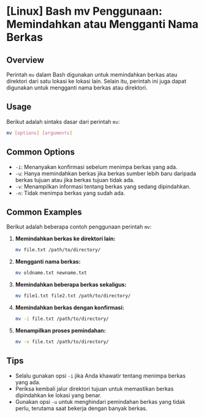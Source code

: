 # [Linux] Bash mv Penggunaan: Memindahkan atau Mengganti Nama Berkas

## Overview
Perintah `mv` dalam Bash digunakan untuk memindahkan berkas atau direktori dari satu lokasi ke lokasi lain. Selain itu, perintah ini juga dapat digunakan untuk mengganti nama berkas atau direktori.

## Usage
Berikut adalah sintaks dasar dari perintah `mv`:

```bash
mv [options] [arguments]
```

## Common Options
- `-i`: Menanyakan konfirmasi sebelum menimpa berkas yang ada.
- `-u`: Hanya memindahkan berkas jika berkas sumber lebih baru daripada berkas tujuan atau jika berkas tujuan tidak ada.
- `-v`: Menampilkan informasi tentang berkas yang sedang dipindahkan.
- `-n`: Tidak menimpa berkas yang sudah ada.

## Common Examples
Berikut adalah beberapa contoh penggunaan perintah `mv`:

1. **Memindahkan berkas ke direktori lain:**
   ```bash
   mv file.txt /path/to/directory/
   ```

2. **Mengganti nama berkas:**
   ```bash
   mv oldname.txt newname.txt
   ```

3. **Memindahkan beberapa berkas sekaligus:**
   ```bash
   mv file1.txt file2.txt /path/to/directory/
   ```

4. **Memindahkan berkas dengan konfirmasi:**
   ```bash
   mv -i file.txt /path/to/directory/
   ```

5. **Menampilkan proses pemindahan:**
   ```bash
   mv -v file.txt /path/to/directory/
   ```

## Tips
- Selalu gunakan opsi `-i` jika Anda khawatir tentang menimpa berkas yang ada.
- Periksa kembali jalur direktori tujuan untuk memastikan berkas dipindahkan ke lokasi yang benar.
- Gunakan opsi `-u` untuk menghindari pemindahan berkas yang tidak perlu, terutama saat bekerja dengan banyak berkas.